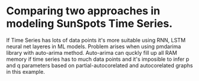 # Comparing two approaches in modeling SunSpots Time Series. 

If Time Series has lots of data points it's more suitable using RNN, LSTM neural net layeres in ML models.
Problem arises when using pmdarima library with auto-arima method. 
Auto-arima can quckly fill up all RAM memory if time series has to much data points and it's imposible to infer p and q parameters based on
partial-autocorelated  and autocorelated graphs in this example.
